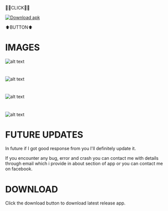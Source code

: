 🔰🔰CLICK🔰🔰

<!-- BEGIN LATEST DOWNLOAD BUTTON -->

[![Download apk](https://custom-icon-badges.herokuapp.com/badge/-Download-blue?style=for-the-badge&logo=download&logoColor=white "Download apk")](https://github.com/zaidrao/Facebook-Lite-Plus/releases/download/019/Facebook.Lite+.19.apk)

<!-- END LATEST DOWNLOAD BUTTON -->

  ⬆️BUTTON⬆️

# IMAGES

![alt text](https://github.com/zaidrao/Facebook-Lite-Plus/blob/main/Images/IMG_20221018_015559.jpg)

#

![alt text](https://github.com/zaidrao/Facebook-Lite-Plus/blob/main/Images/IMG_20221018_015942.jpg)

#

![alt text](https://github.com/zaidrao/Facebook-Lite-Plus/blob/main/Images/IMG_20221018_020138.jpg)

#

![alt text](https://github.com/zaidrao/Facebook-Lite-Plus/blob/main/Images/IMG_20221018_020335.jpg)

#

# FUTURE UPDATES

In future if I got good response from you I'll definitely update it.

If you encounter any bug, error and crash you can contact me with details through email which i provide in about section of app or you can contact me on facebook.

#

# DOWNLOAD

Click the download button to download latest release app.
